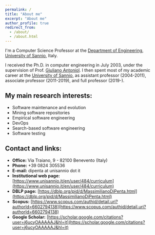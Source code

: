 ```yaml
---
permalink: /
title: "About me"
excerpt: "About me"
author_profile: true
redirect_from: 
  - /about/
  - /about.html
---
```


I'm a Computer Science Professor at the [Department of Engineering](https://www.ding.unisannio.it), [University of Sannio](https://www.unisannio.it), Italy.

I received the Ph.D. in computer engineering in July 2003, under the supervision of Prof. [Giuliano Antoniol](https://www.antoniol.net).
I then spent most of my academic career at the [University of Sannio](https://www.unisannio.it), as assistant professor (2004-2011), associate professor (2011-2019), and full professor (2019-).


## My main research interests:
* Software maintenance and evolution
* Mining software repositories
* Empirical software engineering
* DevOps
* Search-based software engineering
* Software testing

## Contact and links:
* **Office:** Via Traiano, 9 - 82100 Benevento (Italy)
* **Phone:** +39 0824 305536
* **E-mail:** dipenta at unisannio dot it
* **Institutional web page:** [https://www.unisannio.it/en/user/484/curriculum](https://www.unisannio.it/en/user/484/curriculum)
* **DBLP page:** [https://dblp.org/pid/d/MassimilianoDiPenta.html](https://dblp.org/pid/d/MassimilianoDiPenta.html)
* **Scopus:** [https://www.scopus.com/authid/detail.uri?authorId=6602794138](https://www.scopus.com/authid/detail.uri?authorId=6602794138)
* **Google Scholar:** [https://scholar.google.com/citations?user=j6ucyOAAAAAJ&hl=it](https://scholar.google.com/citations?user=j6ucyOAAAAAJ&hl=it)

